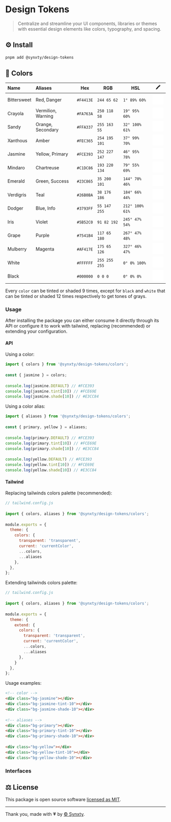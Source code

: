 # Design Tokens

> Centralize and streamline your UI components, libraries or themes with essential design elements like colors, typography, and spacing.

## ⚙️ Install

```bash
pnpm add @synxty/design-tokens
```

## 🎨 Colors

| Name         | Aliases            | Hex       | RGB           | HSL             | 🖍️                                             |
|:------------ |:------------------ |---------- | ------------- | --------------- | ---------------------------------------------- |
| Bittersweet  | Red, Danger        | `#F4413E` | `244 65 62`   | `1° 89% 60%`    | ![bittersweet](.github/assets/bittersweet.svg) |
| Crayola      | Vermilion, Warning | `#FA763A` | `250 118 58`  | `19° 95% 60%`   | ![crayola](.github/assets/crayola.svg)         |
| Sandy        | Orange, Secondary  | `#FFA337` | `255 163 55`  | `32° 100% 61%`  | ![sandy](.github/assets/sandy.svg)             |
| Xanthous     | Amber              | `#FEC365` | `254 195 101` | `37° 99% 70%`   | ![xanthous](.github/assets/xanthous.svg)       |
| Jasmine      | Yellow, Primary    | `#FCE393` | `252 227 147` | `46° 95% 78%`   | ![jasmine](.github/assets/jasmine.svg)         |
| Mindaro      | Chartreuse         | `#C1DC86` | `193 220 134` | `79° 55% 69%`   | ![mindaro](.github/assets/mindaro.svg)         |
| Emerald      | Green, Success     | `#23C865` | `35 200 101`  | `144° 70% 46%`  | ![emerald](.github/assets/emerald.svg)         |
| Verdigris    | Teal               | `#26B0BA` | `38 176 186`  | `184° 66% 44%`  | ![verdigris](.github/assets/verdigris.svg)     |
| Dodger       | Blue, Info         | `#3793FF` | `55 147 255`  | `212° 100% 61%` | ![dodger](.github/assets/dodger.svg)           |
| Iris         | Violet             | `#5B52C0` | `91 82 192`   | `245° 47% 54%`  | ![iris](.github/assets/iris.svg)               |
| Grape        | Purple             | `#7541B4` | `117 65 180`  | `267° 47% 48%`  | ![grape](.github/assets/grape.svg)             |
| Mulberry     | Magenta            | `#AF417E` | `175 65 126`  | `327° 46% 47%`  | ![mulberry](.github/assets/mulberry.svg)       |
| White        |                    | `#FFFFFF` | `255 255 255` | `0° 0% 100%`    | ![white](.github/assets/white.svg)             |
| Black        |                    | `#000000` | `0 0 0`       | `0° 0% 0%`      | ![black](.github/assets/black.svg)             |

Every `color` can be tinted or shaded 9 times, except for `black` and `white` that can be tinted or shaded 12 times respectively to get tones of grays.

### Usage

After installing the package you can either consume it directly through its API or configure it to work with tailwind, replacing (recommended) or extending your configuration.

#### API

Using a color:

```typescript
import { colors } from '@synxty/design-tokens/colors';

const { jasmine } = colors;

console.log(jasmine.DEFAULT) // #FCE393
console.log(jasmine.tint[10]) // #FCE69E
console.log(jasmine.shade[10]) // #E3CC84
```

Using a color alias:

```typescript
import { aliases } from '@synxty/design-tokens/colors';

const { primary, yellow } = aliases;

console.log(primary.DEFAULT) // #FCE393
console.log(primary.tint[10]) // #FCE69E
console.log(primary.shade[10]) // #E3CC84

console.log(yellow.DEFAULT) // #FCE393
console.log(yellow.tint[10]) // #FCE69E
console.log(yellow.shade[10]) // #E3CC84
```

#### Tailwind

Replacing tailwinds colors palette (recommended):

```javascript
// tailwind.config.js

import { colors, aliases } from '@synxty/design-tokens/colors';

module.exports = {
  theme: {
    colors: {
      transparent: 'transparent',
      current: 'currentColor',
      ...colors,
      ...aliases
    },
  },
};
```

Extending tailwinds colors palette:

```javascript
// tailwind.config.js

import { colors, aliases } from '@synxty/design-tokens/colors';

module.exports = {
  theme: {
    extend: {
      colors: {
        transparent: 'transparent',
        current: 'currentColor',
        ...colors,
        ...aliases
      },
    }
  },
};
```

Usage examples:

```html
<!-- color -->
<div class="bg-jasmine"></div>
<div class="bg-jasmine-tint-10"></div>
<div class="bg-jasmine-shade-10"></div>

<!-- aliases -->
<div class="bg-primary"></div>
<div class="bg-primary-tint-10"></div>
<div class="bg-primary-shade-10"></div>

<div class="bg-yellow"></div>
<div class="bg-yellow-tint-10"></div>
<div class="bg-yellow-shade-10"></div>
```

### Interfaces

## ⚖️ License

This package is open source software [licensed as MIT](LICENSE).

---
Thank you, made with 💗 by [&copy; Synxty](https://github.com/synxty).
